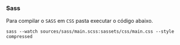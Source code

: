 ### Sass

Para compilar o `SASS` em `CSS` pasta executar o código abaixo. 
```
sass --watch sources/sass/main.scss:sassets/css/main.css --style compressed
```
